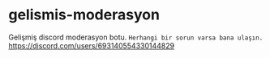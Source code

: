 # gelismis-moderasyon
Gelişmiş discord moderasyon botu.
`Herhangi bir sorun varsa bana ulaşın.`
https://discord.com/users/693140554330144829
